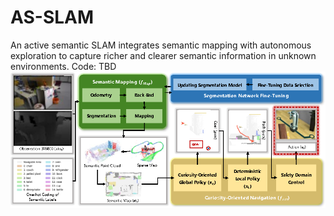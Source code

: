 # AS-SLAM
An active semantic SLAM integrates semantic mapping with autonomous exploration to capture richer and clearer semantic information in unknown environments.
Code: TBD
![system overview](AS-SLAM.png "system overview")
